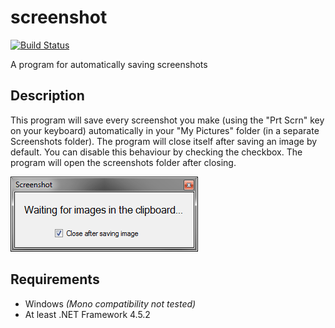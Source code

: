 # screenshot

[![Build Status](https://travis-ci.org/thedava/screenshot.svg?branch=master)](https://travis-ci.org/thedava/screenshot)

A program for automatically saving screenshots

## Description

This program will save every screenshot you make (using the "Prt Scrn" key on your keyboard) automatically in your "My Pictures" folder (in a separate Screenshots folder). The program will close itself after saving an image by default. You can disable this behaviour by checking the checkbox. The program will open the screenshots folder after closing.

![Screenshot](Screenshot_20161005_182242.png)

## Requirements

- Windows _(Mono compatibility not tested)_
- At least .NET Framework 4.5.2
